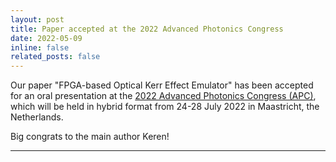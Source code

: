 ```yaml
---
layout: post
title: Paper accepted at the 2022 Advanced Photonics Congress 
date: 2022-05-09
inline: false
related_posts: false
---
```


Our paper "FPGA-based Optical Kerr Effect Emulator" has been accepted for an oral presentation at the [2022 Advanced Photonics Congress (APC)](https://www.optica.org/events/congress/advanced_photonics_congress/), which will be held in hybrid format from 24-28 July 2022 in Maastricht, the Netherlands.

Big congrats to the main author Keren!

***

